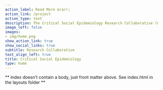 ```yaml
---
action_label: Read More &rarr;
action_link: /project
action_type: text
description: The Critical Social Epidemiology Research Collaborative (CSE), in the Department of Epidemiology at Columbia University's Mailman School of Public Health, studies why and how socio-economic arrangements influence health. Our research concerns intersecting systems of racialized, political-economic domination, exploitation, and oppression. Currently, CSE's work focuses on the collateral public health consequences of mass criminalization, mass incarceration, and the school-to-prison pipeline, and how the division and structure of labor influence mental health and substance use. CSE is led by [Seth J. Prins](/people/seth), PhD MPH, Assistant Professor of Epidemiology and Sociomedical Sciences.   
image_left: false
images:
- img/home.png
show_action_link: true
show_social_links: true
subtitle: Research Collaborative
text_align_left: true
title: Critical Social Epidemiology
type: home
---
```


** index doesn't contain a body, just front matter above.
See index.html in the layouts folder **
